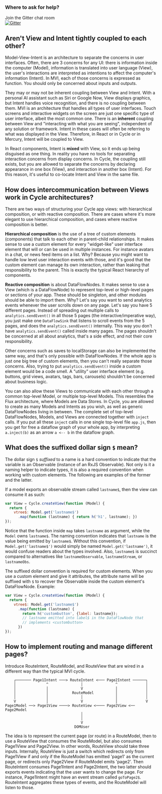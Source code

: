 ### Where to ask for help?

Join the Gitter chat room <br />[![Gitter](https://badges.gitter.im/Join%20Chat.svg)](https://gitter.im/staltz/cycle?utm_source=badge&utm_medium=badge&utm_campaign=pr-badge&utm_content=badge)

## Aren't View and Intent tightly coupled to each other?

Model-View-Intent is an architecture to separate the concerns in user interfaces. Often, there are 3 concerns for any UI: there is information inside the computer (Model), information is translated into user language (View), the user's interactions are interpreted as intentions to affect the computer's information (Intent). In MVI, each of those concerns is expressed as function. You should only be concerned about inputs and outputs.

They may or may not be inherent coupling between View and Intent. With a personal AI assistant such as Siri or Google Now, View displays graphics, but Intent handles voice recognition, and there is no coupling between them. MVI is an architecture that handles all types of user interfaces. Touch screens and interactive widgets on the screen are just one specific type of user interface, albeit the most common one. There is an **inherent** coupling between View and "interacting with what you are seeing", independent of any solution or framework. Intent in these cases will often be referring to what was displayed in the View. Therefore, in React or in Cycle or in Mercury, Intent will be coupled to View.

In React components, Intent is **mixed** with View, so it ends up being disguised as one thing. In reality you have no tools for separating interaction concerns from display concerns. In Cycle, the coupling still exists, but you are allowed to separate the concerns by declaring appearance in one box (View), and interaction in another box (Intent). For this reason, it's useful to co-locate Intent and View in the same file.

## How does intercommunication between Views work in Cycle architectures?

There are two ways of structuring your Cycle app views: with hierarchical composition, or with reactive composition. There are cases where it's more elegant to use hierarchical composition, and cases where reactive composition is better.

**Hierarchical composition** is the use of a tree of custom elements (components) that talk to each other in parent-child relationships. It makes sense to use a custom element for every "widget-like" user interface element that will or can be used in multiple instances. For instance avatars in a chat, or news feed items on a list. Why? Because you might want to handle low level user interaction events with those, and it's good that the custom element can manage its own interaction, rather than leaking that responsibility to the parent. This is exactly the typical React hierarchy of components.

**Reactive composition** is about DataFlowNodes. It makes sense to use a View (which is a DataFlowNode) to represent top-level or high-level pages or sections of your app. These should be singleton, and other modules should be able to import them. Why? Let's say you want to send analytics events whenever the user scrolls down on any page. Let's say you have 5 different pages. Instead of spreading out multiple calls to `analytics.sendEvent()` in all those 5 pages (the interactive/imperative way), you just make one `DataFlowSink` that listens to scroll events from the 5 pages, and does the `analytics.sendEvent()` internally. This way you don't have `analytics.sendEvent()` called inside many pages. The pages shouldn't be concerned at all about analytics, that's a side effect, and not their core responsibility.

Other concerns such as saves to localStorage can also be implemented the same way, and that's only possible with DataFlowNodes. If the whole app is just one big tree of custom elements, then you can't really separate those concerns.
Also, trying to put `analytics.sendEvent()` inside a custom element would be a code smell. A "utility" user interface element (e.g. buttons, grid views, avatars, tags, bars, carousels) shouldn't be concerned about business logic.

You can also allow these Views to communicate with each other through a common top-level Model, or multiple top-level Models. This resembles the Flux architecture, where Models are Data Stores. In Cycle, you are allowed to create as many Models and Intents as you wish, as well as generic DataFlowNodes living in between. The complete set of top-level DataFlowNodes, Models, and Views are connected together with `inject` calls. If you put all these `inject` calls in one single top-level file `app.js`, then you get for free a dataflow graph of your whole app, by interpreting `a.inject(b)` as an arrow `a <-- b` in the dataflow graph.

## What does the suffixed dollar sign `$` mean?

The dollar sign `$` *suffixed* to a name is a hard convention to indicate that the variable is an Observable (instance of an RxJS Observable). Not only is it a naming helper to indicate types, it is also a required convention when working with custom elements. The following are examples of the former and the latter.

If a model exports an observable stream called `lastname$`, then the view can consume it as such:
```javascript
var View = Cycle.createView(function (Model) {
  return {
    vtree$: Model.get('lastname$')
      .map(function (lastname) { return h('h1', lastname); })
});
```

Notice that the function inside `map` takes `lastname` as argument, while the `Model` owns `lastname$`. The naming convention indicates that `lastname` is the value being emitted by `lastname$`. Without this convention, if `Model.get('lastname$')` would simply be named `Model.get('lastname')`, it would confuse readers about the types involved. Also, `lastname$` is succinct compared to alternatives like `lastnameObservable`, `lastnameStream`, or `lastnameObs`.

The suffixed dollar convention is required for custom elements. When you use a custom element and give it attributes, the attribute name will be suffixed with `$` to recover the Observable inside the custom element's DataFlowNode. Example:

```javascript
var View = Cycle.createView(function (Model) {
  return {
    vtree$: Model.get('lastname$')
      .map(function (lastname) {
        return h('custombutton', {label: lastname});
        // lastname emitted into label$ in the DataFlowNode that
        // implements <custombutton>
      })
});
```

## How to implement routing and manage different pages?

Introduce RouteIntent, RouteModel, and RouteView that are wired in a different way than the typical MVI cycle.

```
    ┌─────── Page1Intent ───> RouteIntent <─── Page2Intent ──────┐
    │              ^               │               ^             │
    │              │               V               │             │
    │              │           RouteModel          │             │
    │              │               │               │             │
    V              │               V               │             V
Page1Model ──> Page1View ────> RouteView <──── Page2View <── Page2Model
                                   │
                                   │
                                   V
                                DOMUser
```

The idea is to represent the current page (or route) in a RouteModel, then to use a RouteView that consumes the RouteModel, but also consumes Page1View and Page2View. In other words, RouteView should take three inputs. Internally, RouteView is just a switch which redirects only from Page1View if and only if the RouteModel has emitted 'page1' as the current page, or redirects only Page2View if RouteModel emits 'page2'. Then RouteIntent consumes Page1Intent and Page2Intent, the two latter should exports events indicating that the user wants to change the page. For instance, Page1Intent might have an event stream called `goToPage2$`. RouteIntent aggregates these types of events, and the RouteModel will listen to those.

